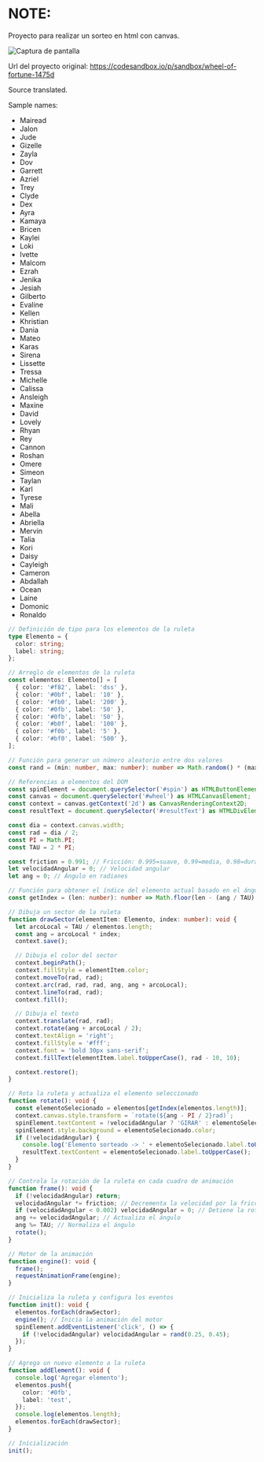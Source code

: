 # NOTE:

Proyecto para realizar un sorteo en html con canvas.

![Captura de pantalla](Screenshot_123.png)

Url del proyecto original: https://codesandbox.io/p/sandbox/wheel-of-fortune-1475d

Source translated.

Sample names:

- Mairead
- Jalon
- Jude
- Gizelle
- Zayla
- Dov
- Garrett
- Azriel
- Trey
- Clyde
- Dex
- Ayra
- Kamaya
- Bricen
- Kaylei
- Loki
- Ivette
- Malcom
- Ezrah
- Jenika
- Jesiah
- Gilberto
- Evaline
- Kellen
- Khristian
- Dania
- Mateo
- Karas
- Sirena
- Lissette
- Tressa
- Michelle
- Calissa
- Ansleigh
- Maxine
- David
- Lovely
- Rhyan
- Rey
- Cannon
- Roshan
- Omere
- Simeon
- Taylan
- Karl
- Tyrese
- Mali
- Abella
- Abriella
- Mervin
- Talia
- Kori
- Daisy
- Cayleigh
- Cameron
- Abdallah
- Ocean
- Laine
- Domonic
- Ronaldo

```ts
// Definición de tipo para los elementos de la ruleta
type Elemento = {
  color: string;
  label: string;
};

// Arreglo de elementos de la ruleta
const elementos: Elemento[] = [
  { color: '#f82', label: 'dss' },
  { color: '#0bf', label: '10' },
  { color: '#fb0', label: '200' },
  { color: '#0fb', label: '50' },
  { color: '#0fb', label: '50' },
  { color: '#b0f', label: '100' },
  { color: '#f0b', label: '5' },
  { color: '#bf0', label: '500' },
];

// Función para generar un número aleatorio entre dos valores
const rand = (min: number, max: number): number => Math.random() * (max - min) + min;

// Referencias a elementos del DOM
const spinElement = document.querySelector('#spin') as HTMLButtonElement;
const canvas = document.querySelector('#wheel') as HTMLCanvasElement;
const context = canvas.getContext('2d') as CanvasRenderingContext2D;
const resultText = document.querySelector('#resultText') as HTMLDivElement;

const dia = context.canvas.width;
const rad = dia / 2;
const PI = Math.PI;
const TAU = 2 * PI;

const friction = 0.991; // Fricción: 0.995=suave, 0.99=media, 0.98=dura
let velocidadAngular = 0; // Velocidad angular
let ang = 0; // Ángulo en radianes

// Función para obtener el índice del elemento actual basado en el ángulo
const getIndex = (len: number): number => Math.floor(len - (ang / TAU) * len) % len;

// Dibuja un sector de la ruleta
function drawSector(elementItem: Elemento, index: number): void {
  let arcoLocal = TAU / elementos.length;
  const ang = arcoLocal * index;
  context.save();

  // Dibuja el color del sector
  context.beginPath();
  context.fillStyle = elementItem.color;
  context.moveTo(rad, rad);
  context.arc(rad, rad, rad, ang, ang + arcoLocal);
  context.lineTo(rad, rad);
  context.fill();

  // Dibuja el texto
  context.translate(rad, rad);
  context.rotate(ang + arcoLocal / 2);
  context.textAlign = 'right';
  context.fillStyle = '#fff';
  context.font = 'bold 30px sans-serif';
  context.fillText(elementItem.label.toUpperCase(), rad - 10, 10);

  context.restore();
}

// Rota la ruleta y actualiza el elemento seleccionado
function rotate(): void {
  const elementoSelecionado = elementos[getIndex(elementos.length)];
  context.canvas.style.transform = `rotate(${ang - PI / 2}rad)`;
  spinElement.textContent = !velocidadAngular ? 'GIRAR' : elementoSelecionado.label.toUpperCase();
  spinElement.style.background = elementoSelecionado.color;
  if (!velocidadAngular) {
    console.log('Elemento sorteado -> ' + elementoSelecionado.label.toUpperCase());
    resultText.textContent = elementoSelecionado.label.toUpperCase();
  }
}

// Controla la rotación de la ruleta en cada cuadro de animación
function frame(): void {
  if (!velocidadAngular) return;
  velocidadAngular *= friction; // Decrementa la velocidad por la fricción
  if (velocidadAngular < 0.002) velocidadAngular = 0; // Detiene la rotación
  ang += velocidadAngular; // Actualiza el ángulo
  ang %= TAU; // Normaliza el ángulo
  rotate();
}

// Motor de la animación
function engine(): void {
  frame();
  requestAnimationFrame(engine);
}

// Inicializa la ruleta y configura los eventos
function init(): void {
  elementos.forEach(drawSector);
  engine(); // Inicia la animación del motor
  spinElement.addEventListener('click', () => {
    if (!velocidadAngular) velocidadAngular = rand(0.25, 0.45);
  });
}

// Agrega un nuevo elemento a la ruleta
function addElement(): void {
  console.log('Agregar elemento');
  elementos.push({
    color: '#0fb',
    label: 'test',
  });
  console.log(elementos.length);
  elementos.forEach(drawSector);
}

// Inicialización
init();
```
